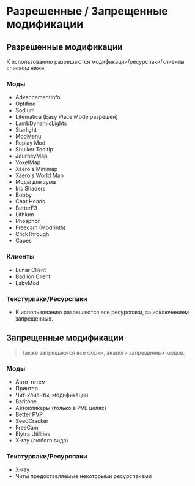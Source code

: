 # Разрешенные / Запрещенные модификации

## Разрешенные модификации
К использованию разрешаются модификации/ресурспаки/клиенты списком ниже.

### Моды
- AdvancementInfo
- Optifine
- Sodium
- Litematica (Easy Place Mode разрешен)
- LambDynamicLights
- Starlight
- ModMenu
- Replay Mod
- Shulker Tooltip
- JourneyMap
- VoxelMap
- Xaero's Minimap
- Xaero's World Map
- Моды для зума
- Iris Shaders
- Bobby
- Chat Heads
- BetterF3
- Lithium
- Phosphor
- Freecam (Modrinth)
- ClickThrough
- Capes

### Клиенты
- Lunar Client
- Badlion Client
- LabyMod

### Текстурпаки/Ресурспаки
- К использованию разрешаются все ресурспаки, за исключением запрещенных.

## Запрещенные модификации
> Также запрещаются все форки, аналоги запрещенных модов.

### Моды
- Авто-тотем
- Принтер
- Чит-клиенты, модификации
- Baritone
- Автокликеры (только в PVE целях)
- Better PVP
- SeedCracker
- FreeCam
- Elytra Utilities
- X-ray (любого вида)

### Текстурпаки/Ресурспаки
- X-ray
- Читы предоставляемые некоторыми ресурспаками
